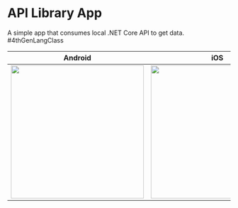 # API Library App

A simple app that consumes local .NET Core API to get data. #4thGenLangClass

| Android     | iOS |
| :---------: | :---------: |
| <img src="https://user-images.githubusercontent.com/51084681/175836535-a3fb41f6-809a-4f55-81f6-407f2539e3b5.png" width="300"/>      | <img src="https://user-images.githubusercontent.com/51084681/175836458-29d3effb-bf31-4c60-9c77-091b66ff4b9b.png" width="300"/>       |
